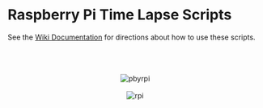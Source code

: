 # Raspberry Pi Time Lapse Scripts

See the [Wiki Documentation](https://github.com/AndrewBreyen/rPiTimeLapse/wiki "Wiki-page") for directions about how to use these scripts.



<p align="center">
<br>
<br>
<br>
<img src="http://bit.ly/pbyrpi-blk" alt="pbyrpi">
<br>
<br>
<img src="http://bit.ly/rpi-logo-190x240" alt="rpi">
</p>
